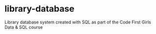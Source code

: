 # library-database
Library database system created with SQL as part of the Code First Girls Data &amp; SQL course
